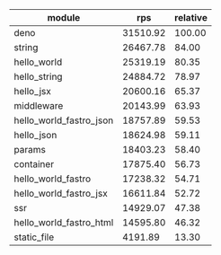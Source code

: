 
| module                  | rps      | relative |
| ----------------------- | -------- | -------- |
| deno                    | 31510.92 | 100.00   |
| string                  | 26467.78 | 84.00    |
| hello_world             | 25319.19 | 80.35    |
| hello_string            | 24884.72 | 78.97    |
| hello_jsx               | 20600.16 | 65.37    |
| middleware              | 20143.99 | 63.93    |
| hello_world_fastro_json | 18757.89 | 59.53    |
| hello_json              | 18624.98 | 59.11    |
| params                  | 18403.23 | 58.40    |
| container               | 17875.40 | 56.73    |
| hello_world_fastro      | 17238.32 | 54.71    |
| hello_world_fastro_jsx  | 16611.84 | 52.72    |
| ssr                     | 14929.07 | 47.38    |
| hello_world_fastro_html | 14595.80 | 46.32    |
| static_file             | 4191.89  | 13.30    |